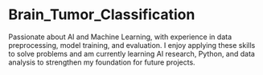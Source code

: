 # Brain_Tumor_Classification
Passionate about AI and Machine Learning, with experience in data preprocessing, model training, and evaluation. I enjoy applying these skills to solve problems and am currently learning AI research, Python, and data analysis to strengthen my foundation for future projects.
